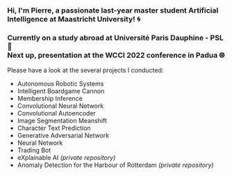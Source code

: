 ### Hi, I'm Pierre, a passionate last-year master student **Artificial Intelligence** at Maastricht University! :cyclone:

### Currently on a study abroad at Université Paris Dauphine - PSL :milky_way: <br> Next up, presentation at the WCCI 2022 conference in Padua :globe_with_meridians:

Please have a look at the several projects I conducted:
- Autonomous Robotic Systems
- Intelligent Boardgame Cannon
- Membership Inference
- Convolutional Neural Network
- Convolutional Autoencoder
- Image Segmentation Meanshift
- Character Text Prediction
- Generative Adversarial Network
- Neural Network
- Trading Bot
- eXplainable AI *(private repository)*
- Anomaly Detection for the Harbour of Rotterdam *(private repository)*
